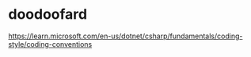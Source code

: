 # doodoofard
https://learn.microsoft.com/en-us/dotnet/csharp/fundamentals/coding-style/coding-conventions
